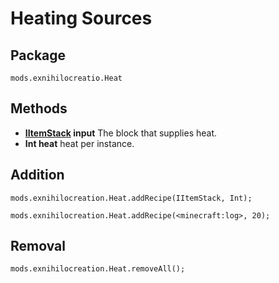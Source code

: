 # Heating Sources

## Package

`mods.exnihilocreatio.Heat`

## Methods

- **[IItemStack](/Vanilla/Items/IItemStack/) input** The block that supplies heat.
- **Int heat** heat per instance.

## Addition

```zenscript
mods.exnihilocreation.Heat.addRecipe(IItemStack, Int);

mods.exnihilocreation.Heat.addRecipe(<minecraft:log>, 20);
```

## Removal 

```zenscript
mods.exnihilocreation.Heat.removeAll();
```